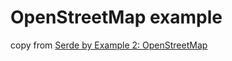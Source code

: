 # OpenStreetMap example

copy from [Serde by Example 2: OpenStreetMap](https://blog.dzejkop.space/posts/serde-by-example-2.html)
